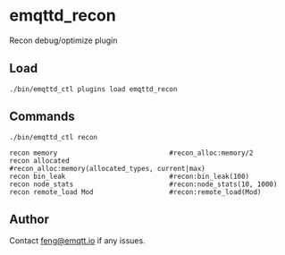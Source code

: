 # emqttd_recon

Recon debug/optimize plugin

## Load

```
./bin/emqttd_ctl plugins load emqttd_recon
```

## Commands

```
./bin/emqttd_ctl recon

recon memory                            #recon_alloc:memory/2
recon allocated                         #recon_alloc:memory(allocated_types, current|max)
recon bin_leak                          #recon:bin_leak(100)
recon node_stats                        #recon:node_stats(10, 1000)
recon remote_load Mod                   #recon:remote_load(Mod)
```

## Author

Contact <feng@emqtt.io> if any issues.

